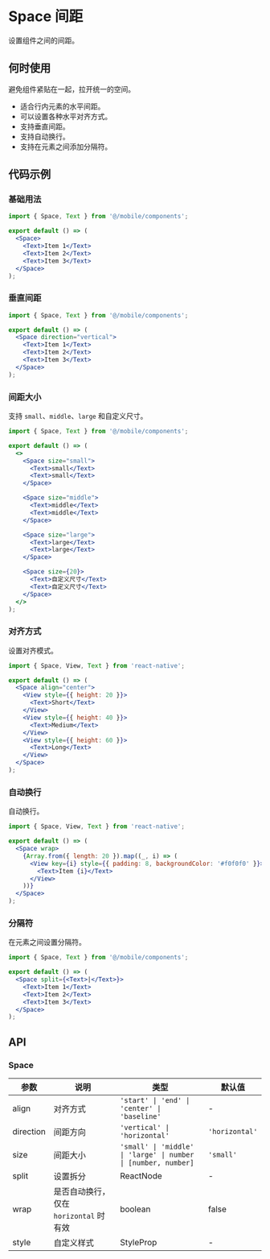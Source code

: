 # Space 间距

设置组件之间的间距。

## 何时使用

避免组件紧贴在一起，拉开统一的空间。

- 适合行内元素的水平间距。
- 可以设置各种水平对齐方式。
- 支持垂直间距。
- 支持自动换行。
- 支持在元素之间添加分隔符。

## 代码示例

### 基础用法

```jsx
import { Space, Text } from '@/mobile/components';

export default () => (
  <Space>
    <Text>Item 1</Text>
    <Text>Item 2</Text>
    <Text>Item 3</Text>
  </Space>
);
```

### 垂直间距

```jsx
import { Space, Text } from '@/mobile/components';

export default () => (
  <Space direction="vertical">
    <Text>Item 1</Text>
    <Text>Item 2</Text>
    <Text>Item 3</Text>
  </Space>
);
```

### 间距大小

支持 `small`、`middle`、`large` 和自定义尺寸。

```jsx
import { Space, Text } from '@/mobile/components';

export default () => (
  <>
    <Space size="small">
      <Text>small</Text>
      <Text>small</Text>
    </Space>

    <Space size="middle">
      <Text>middle</Text>
      <Text>middle</Text>
    </Space>

    <Space size="large">
      <Text>large</Text>
      <Text>large</Text>
    </Space>

    <Space size={20}>
      <Text>自定义尺寸</Text>
      <Text>自定义尺寸</Text>
    </Space>
  </>
);
```

### 对齐方式

设置对齐模式。

```jsx
import { Space, View, Text } from 'react-native';

export default () => (
  <Space align="center">
    <View style={{ height: 20 }}>
      <Text>Short</Text>
    </View>
    <View style={{ height: 40 }}>
      <Text>Medium</Text>
    </View>
    <View style={{ height: 60 }}>
      <Text>Long</Text>
    </View>
  </Space>
);
```

### 自动换行

自动换行。

```jsx
import { Space, View, Text } from 'react-native';

export default () => (
  <Space wrap>
    {Array.from({ length: 20 }).map((_, i) => (
      <View key={i} style={{ padding: 8, backgroundColor: '#f0f0f0' }}>
        <Text>Item {i}</Text>
      </View>
    ))}
  </Space>
);
```

### 分隔符

在元素之间设置分隔符。

```jsx
import { Space, Text } from '@/mobile/components';

export default () => (
  <Space split={<Text>|</Text>}>
    <Text>Item 1</Text>
    <Text>Item 2</Text>
    <Text>Item 3</Text>
  </Space>
);
```

## API

### Space

| 参数 | 说明 | 类型 | 默认值 |
| --- | --- | --- | --- |
| align | 对齐方式 | `'start' \| 'end' \| 'center' \| 'baseline'` | - |
| direction | 间距方向 | `'vertical' \| 'horizontal'` | `'horizontal'` |
| size | 间距大小 | `'small' \| 'middle' \| 'large' \| number \| [number, number]` | `'small'` |
| split | 设置拆分 | ReactNode | - |
| wrap | 是否自动换行，仅在 `horizontal` 时有效 | boolean | false |
| style | 自定义样式 | StyleProp<ViewStyle> | - |

```

```
